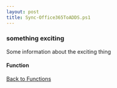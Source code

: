 ```yaml
---
layout: post
title: Sync-Office365ToADDS.ps1
---
```


### something exciting

Some information about the exciting thing

#### Function

<script async src="https://gist-it.appspot.com/github.com/BanterBoy/scripts-blog/blob/master/PowerShell/functions/activeDirectory/Sync-Office365ToADDS.ps1"></script>

<a href="/menu/_pages/functions.html">Back to Functions</a>
